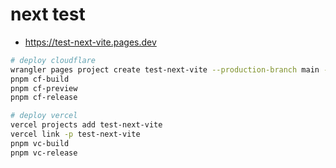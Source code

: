 # next test

- https://test-next-vite.pages.dev

```sh
# deploy cloudflare
wrangler pages project create test-next-vite --production-branch main --compatibility-date=2024-01-01
pnpm cf-build
pnpm cf-preview
pnpm cf-release

# deploy vercel
vercel projects add test-next-vite
vercel link -p test-next-vite
pnpm vc-build
pnpm vc-release
```
